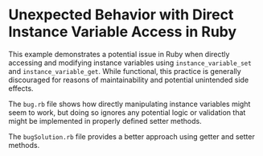 # Unexpected Behavior with Direct Instance Variable Access in Ruby

This example demonstrates a potential issue in Ruby when directly accessing and modifying instance variables using `instance_variable_set` and `instance_variable_get`. While functional, this practice is generally discouraged for reasons of maintainability and potential unintended side effects.

The `bug.rb` file shows how directly manipulating instance variables might seem to work, but doing so ignores any potential logic or validation that might be implemented in properly defined setter methods.

The `bugSolution.rb` file provides a better approach using getter and setter methods.